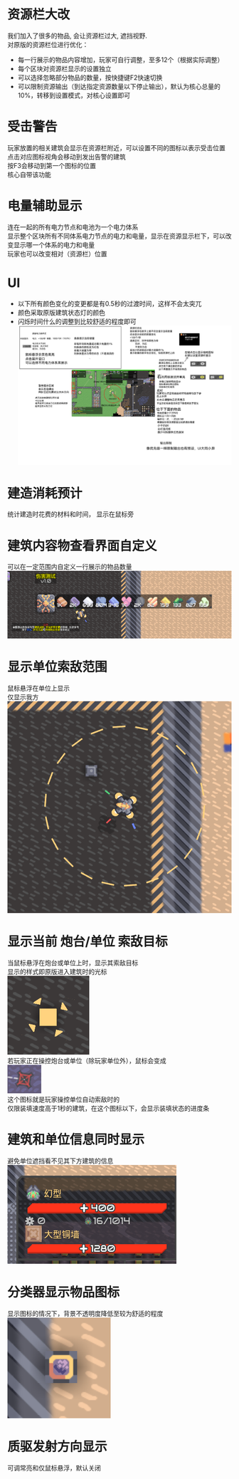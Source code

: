 
# 资源栏大改
我们加入了很多的物品, 会让资源栏过大, 遮挡视野.  
对原版的资源栏位进行优化：  
- 每一行展示的物品内容增加，玩家可自行调整，至多12个（根据实际调整）
- 每个区块对资源栏显示的设置独立
- 可以选择忽略部分物品的数量，按快捷键F2快速切换
- 可以限制资源输出（到达指定资源数量以下停止输出），默认为核心总量的10%，转移到设置模式，对核心设置即可
# 受击警告
玩家放置的相关建筑会显示在资源栏附近，可以设置不同的图标以表示受击位置  
点击对应图标视角会移动到发出告警的建筑  
按F3会移动到第一个图标的位置  
核心自带该功能
# 电量辅助显示
连在一起的所有电力节点和电池为一个电力体系  
显示整个区块所有不同体系电力节点的电力和电量，显示在资源显示栏下，可以改变显示哪一个体系的电力和电量  
玩家也可以改变相对（资源栏）位置
# UI
- 以下所有颜色变化的变更都是有0.5秒的过渡时间，这样不会太突兀  
- 颜色采取原版建筑状态灯的颜色  
- 闪烁时间什么的调整到比较舒适的程度即可  
![alt text](1724326277876.png)
# 建造消耗预计
统计建造时花费的材料和时间，
显示在鼠标旁
# 建筑内容物查看界面自定义
可以在一定范围内自定义一行展示的物品数量  
![alt text](04269cb0-6283-47ae-b4a1-137e0e95e36e.png)
# 显示单位索敌范围
鼠标悬浮在单位上显示  
仅显示我方  
![alt text](QQ_1724345682309.png)
# 显示当前 炮台/单位 索敌目标
当鼠标悬浮在炮台或单位上时，显示其索敌目标  
显示的样式即原版进入建筑时的光标  
![alt text](56eeb5e0-b4fd-4659-a3d1-3cea0958b515.png)  
若玩家正在操控炮台或单位（除玩家单位外），鼠标会变成  
![alt text](4db871e7-6058-475d-ba5f-6e964b1dbe1f.png)  
这个图标就是玩家操控单位自动索敌时的  
仅限装填速度高于1秒的建筑，在这个图标以下，会显示装填状态的进度条
# 建筑和单位信息同时显示
避免单位遮挡看不见其下方建筑的信息  
![alt text](QQ_1724345886888.png)
# 分类器显示物品图标
显示图标的情况下，背景不透明度降低至较为舒适的程度  
![alt text](QQ_1724348478283.png)
# 质驱发射方向显示
可调常亮和仅鼠标悬浮，默认关闭

